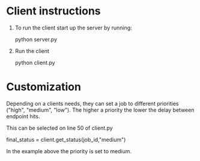 # Client instructions

1. To run the client start up the server by running:
   
   python server.py 

2. Run the client

   python client.py


# Customization

Depending on a clients needs, they can set a job to different priorities ("high", "medium", "low"). 
The higher a priority the lower the delay between endpoint hits. 

This can be selected on line 50 of client.py

final_status = client.get_status(job_id,"medium")

In the example above the priority is set to medium. 
